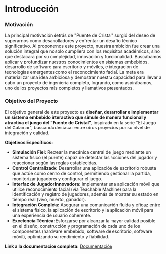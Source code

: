 # Introducción

### Motivación

La principal motivación detrás de "Puente de Cristal" surgió del deseo de superarnos como desarrolladores y enfrentar un desafío técnico significativo. Al proponernos este proyecto, nuestra ambición fue crear una solución integral que no solo cumpliera con los requisitos académicos, sino que destacara por su complejidad, innovación y funcionalidad. Buscábamos aplicar y profundizar nuestros conocimientos en sistemas embebidos, desarrollo de software para escritorio y móviles, e integración de tecnologías emergentes como el reconocimiento facial. La meta era materializar una idea ambiciosa y demostrar nuestra capacidad para llevar a cabo un proyecto de ingeniería completo, logrando, como aspirábamos, uno de los proyectos más completos y llamativos presentados.

### Objetivo del Proyecto

El objetivo general de este proyecto es **diseñar, desarrollar e implementar un sistema embebido interactivo que simule de manera funcional y atractiva el juego del "Puente de Cristal"**, inspirado en la serie "El Juego del Calamar", buscando destacar entre otros proyectos por su nivel de integración y calidad.

**Objetivos Específicos:**

* **Simulación Fiel:** Recrear la mecánica central del juego mediante un sistema físico (el puente) capaz de detectar las acciones del jugador y reaccionar según las reglas establecidas.
* **Control Centralizado:** Desarrollar una aplicación de escritorio robusta que actúe como centro de control, permitiendo gestionar la partida, monitorizar jugadores y configurar el juego.
* **Interfaz de Jugador Innovadora:** Implementar una aplicación móvil que utilice reconocimiento facial (vía Teachable Machine) para la identificación y registro de jugadores, además de mostrar su estado en tiempo real (vivo, muerto, ganador).
* **Integración Completa:** Asegurar una comunicación fluida y eficaz entre el sistema físico, la aplicación de escritorio y la aplicación móvil para una experiencia de usuario coherente.
* **Excelencia Técnica:** Esforzarse por alcanzar la mayor calidad posible en el diseño, construcción y programación de cada uno de los componentes (hardware embebido, software de escritorio, software móvil), optimizando su rendimiento y fiabilidad.

**Link a la documentacion completa:** [Documentación](https://squid-game-backend.web.app/introduccion.html)